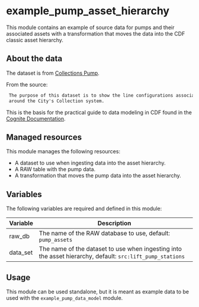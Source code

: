 # example_pump_asset_hierarchy

This module contains an example of source data for pumps and their associated assets with a transformation that moves
the data into the CDF classic asset hierarchy.

## About the data

The dataset is from [Collections Pump](https://data.bendoregon.gov/maps/collections-pump).

From the source:

```txt
 The purpose of this dataset is to show the line configurations associated with the pumps operating at the lift stations
 around the City's Collection system.
```

This is the basis for the practical guide to data modeling in CDF found in the [Cognite Documentation](https://docs.cognite.com/cdf/dm/dm_guides/dm_create_asset_hierarchy).

## Managed resources

This module manages the following resources:

* A dataset to use when ingesting data into the asset hierarchy.
* A RAW table with the pump data.
* A transformation that moves the pump data into the asset hierarchy.

## Variables

The following variables are required and defined in this module:

| Variable | Description |
|----------|-------------|
| raw_db   | The name of the RAW database to use, default: `pump_assets` |
| data_set | The name of the dataset to use when ingesting into the asset hierarchy, default: `src:lift_pump_stations` |

## Usage

This module can be used standalone, but it is meant as example data to be used with the `example_pump_data_model` module.
